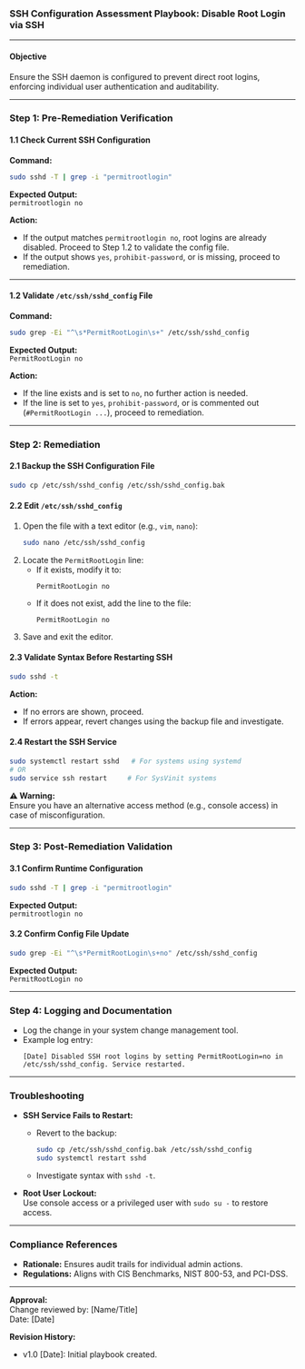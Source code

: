 ### SSH Configuration Assessment Playbook: Disable Root Login via SSH

---

#### **Objective**  
Ensure the SSH daemon is configured to prevent direct root logins, enforcing individual user authentication and auditability.

---

### **Step 1: Pre-Remediation Verification**

#### **1.1 Check Current SSH Configuration**
**Command:**  
```bash
sudo sshd -T | grep -i "permitrootlogin"
```  
**Expected Output:**  
`permitrootlogin no`  

**Action:**  
- If the output matches `permitrootlogin no`, root logins are already disabled. Proceed to Step 1.2 to validate the config file.  
- If the output shows `yes`, `prohibit-password`, or is missing, proceed to remediation.

---

#### **1.2 Validate `/etc/ssh/sshd_config` File**  
**Command:**  
```bash
sudo grep -Ei "^\s*PermitRootLogin\s+" /etc/ssh/sshd_config
```  
**Expected Output:**  
`PermitRootLogin no`  

**Action:**  
- If the line exists and is set to `no`, no further action is needed.  
- If the line is set to `yes`, `prohibit-password`, or is commented out (`#PermitRootLogin ...`), proceed to remediation.

---

### **Step 2: Remediation**

#### **2.1 Backup the SSH Configuration File**  
```bash
sudo cp /etc/ssh/sshd_config /etc/ssh/sshd_config.bak
```

#### **2.2 Edit `/etc/ssh/sshd_config`**  
1. Open the file with a text editor (e.g., `vim`, `nano`):  
   ```bash
   sudo nano /etc/ssh/sshd_config
   ```  
2. Locate the `PermitRootLogin` line:  
   - If it exists, modify it to:  
     ```text
     PermitRootLogin no
     ```  
   - If it does not exist, add the line to the file:  
     ```text
     PermitRootLogin no
     ```  
3. Save and exit the editor.

#### **2.3 Validate Syntax Before Restarting SSH**  
```bash
sudo sshd -t
```  
**Action:**  
- If no errors are shown, proceed.  
- If errors appear, revert changes using the backup file and investigate.

#### **2.4 Restart the SSH Service**  
```bash
sudo systemctl restart sshd   # For systems using systemd
# OR
sudo service ssh restart     # For SysVinit systems
```

**⚠️ Warning:**  
Ensure you have an alternative access method (e.g., console access) in case of misconfiguration.

---

### **Step 3: Post-Remediation Validation**

#### **3.1 Confirm Runtime Configuration**  
```bash
sudo sshd -T | grep -i "permitrootlogin"
```  
**Expected Output:**  
`permitrootlogin no`

#### **3.2 Confirm Config File Update**  
```bash
sudo grep -Ei "^\s*PermitRootLogin\s+no" /etc/ssh/sshd_config
```  
**Expected Output:**  
`PermitRootLogin no`

---

### **Step 4: Logging and Documentation**  
- Log the change in your system change management tool.  
- Example log entry:  
  ```text
  [Date] Disabled SSH root logins by setting PermitRootLogin=no in /etc/ssh/sshd_config. Service restarted.
  ```

---

### **Troubleshooting**  
- **SSH Service Fails to Restart:**  
  - Revert to the backup:  
    ```bash
    sudo cp /etc/ssh/sshd_config.bak /etc/ssh/sshd_config
    sudo systemctl restart sshd
    ```  
  - Investigate syntax with `sshd -t`.  

- **Root User Lockout:**  
  Use console access or a privileged user with `sudo su -` to restore access.

---

### **Compliance References**  
- **Rationale:** Ensures audit trails for individual admin actions.  
- **Regulations:** Aligns with CIS Benchmarks, NIST 800-53, and PCI-DSS.  

---

**Approval:**  
Change reviewed by: [Name/Title]  
Date: [Date]  

**Revision History:**  
- v1.0 [Date]: Initial playbook created.